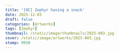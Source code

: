 ```yaml
---
title: '[OC] Zephyr having a snack'
date: 2025-12-03
draft: false
categories: [Artworks]
tags: [Zephyr]
thumbnail: /static/image/thumbnails/2025-003.jpg
cover: /static/image/artworks/2025-003.jpg
stamp: 9930
---
```


